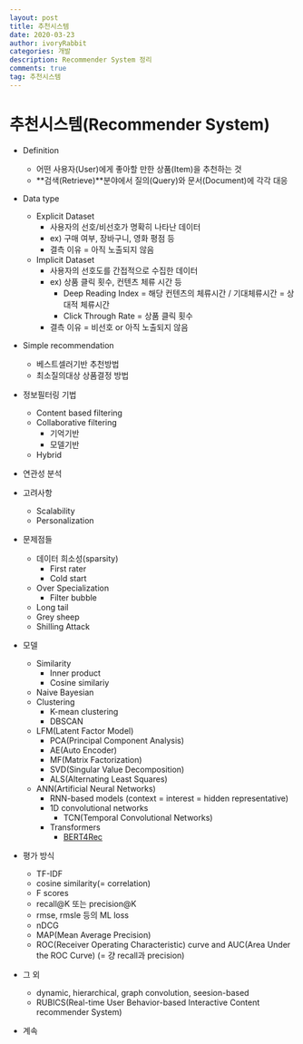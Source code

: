 ```yaml
---
layout: post
title: 추천시스템
date: 2020-03-23
author: ivoryRabbit
categories: 개발
description: Recommender System 정리
comments: true
tag: 추천시스템
---
```


# 추천시스템(Recommender System)

- Definition
  - 어떤 사용자(User)에게 좋아할 만한 상품(Item)을 추천하는 것
  - **검색(Retrieve)**분야에서 질의(Query)와 문서(Document)에 각각 대응

- Data type
  - Explicit Dataset
    - 사용자의 선호/비선호가 명확히 나타난 데이터
    - ex) 구매 여부, 장바구니, 영화 평점 등
    - 결측 이유 = 아직 노출되지 않음
  - Implicit Dataset
    - 사용자의 선호도를 간접적으로 수집한 데이터
    - ex) 상품 클릭 횟수, 컨텐츠 체류 시간 등
      - Deep Reading Index = 해당 컨텐츠의 체류시간 / 기대체류시간 = 상대적 체류시간
      - Click Through Rate = 상품 클릭 횟수
    - 결측 이유 = 비선호 or 아직 노출되지 않음
 
- Simple recommendation
  - 베스트셀러기반 추천방법
  - 최소질의대상 상품결정 방법
  
- 정보필터링 기법
  - Content based filtering
  - Collaborative filtering
    - 기억기반
    - 모델기반
  - Hybrid

- 연관성 분석
  
- 고려사항
  - Scalability
  - Personalization

- 문제점들
  - 데이터 희소성(sparsity)
    - First rater
    - Cold start
  - Over Specialization
    - Filter bubble
  - Long tail
  - Grey sheep
  - Shilling Attack
 
- 모델
  - Similarity
    - Inner product
    - Cosine similariy
  - Naive Bayesian
  - Clustering
    - K-mean clustering
    - DBSCAN
  - LFM(Latent Factor Model)
    - PCA(Principal Component Analysis)
    - AE(Auto Encoder)
    - MF(Matrix Factorization)
    - SVD(Singular Value Decomposition)
    - ALS(Alternating Least Squares)
  - ANN(Artificial Neural Networks)
    - RNN-based models (context = interest = hidden representative)      
    - 1D convolutional networks
      - TCN(Temporal Convolutional Networks)
    - Transformers
      - [BERT4Rec](https://arxiv.org/abs/1904.06690)
      
- 평가 방식
  - TF-IDF
  - cosine similarity(= correlation)
  - F scores
  - recall@K 또는 precision@K
  - rmse, rmsle 등의 ML loss
  - nDCG
  - MAP(Mean Average Precision)
  - ROC(Receiver Operating Characteristic) curve and AUC(Area Under the ROC Curve) (= 걍 recall과 precision)
  
- 그 외
  - dynamic, hierarchical, graph convolution, seesion-based
  - RUBICS(Real-time User Behavior-based Interactive Content recommender System)

- 계속 
